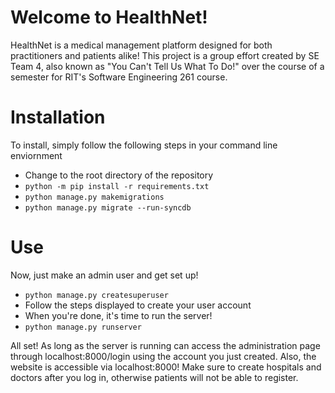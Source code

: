 # Welcome to HealthNet!
HealthNet is a medical management platform designed for both practitioners and patients alike!
This project is a group effort created by SE Team 4, also known as "You Can't Tell Us What To Do!" over the course of a semester for RIT's Software Engineering 261 course.

# Installation
To install, simply follow the following steps in your command line enviornment

* Change to the root directory of the repository
* `python -m pip install -r requirements.txt`
* `python manage.py makemigrations`
* `python manage.py migrate --run-syncdb`

# Use
Now, just make an admin user and get set up!

* `python manage.py createsuperuser`
* Follow the steps displayed to create your user account
* When you're done, it's time to run the server!
* `python manage.py runserver`

All set! As long as the server is running can access the administration page through localhost:8000/login using the account you just created. Also, the website is accessible via localhost:8000! Make sure to create hospitals and doctors after you log in, otherwise patients will not be able to register.
